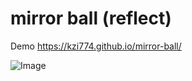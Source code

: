 # mirror ball (reflect)

Demo
https://kzi774.github.io/mirror-ball/

![Image](https://github.com/user-attachments/assets/87ae28c6-336c-4204-8ff6-ea3093c238b3)
